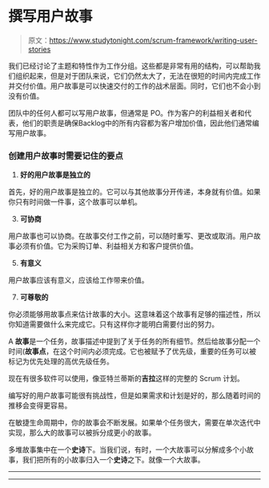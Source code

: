 # 撰写用户故事

> 原文：<https://www.studytonight.com/scrum-framework/writing-user-stories>

我们已经讨论了主题和特性作为工作分组。这些都是非常有用的结构，可以帮助我们组织起来，但是对于团队来说，它们仍然太大了，无法在很短的时间内完成工作并交付价值。用户故事是可以快速交付的工作的战术层面。同时，它们也不会小到没有价值。

团队中的任何人都可以写用户故事，但通常是 PO。作为客户的利益相关者和代表，他们的职责是确保Backlog中的所有内容都为客户增加价值，因此他们通常编写用户故事。

### 创建用户故事时需要记住的要点

1.  **好的用户故事是独立的**

首先，好的用户故事是独立的。它可以与其他故事分开传递，本身就有价值。如果你只有时间做一件事，这个故事可以单机。

3.  **可协商**

用户故事也可以协商。在故事交付工作之前，可以随时重写、更改或取消。用户故事必须有价值。它为采购订单、利益相关方和客户提供价值。

5.  **有意义**

用户故事应该有意义，应该给工作带来价值。

7.  **可尊敬的**

你必须能够用故事点来估计故事的大小。这意味着这个故事有足够的描述性，所以你知道需要做什么来完成它。只有这样你才能明白需要付出的努力。

A **故事**是一个任务，故事描述中提到了关于任务的所有细节。然后给故事分配一个时间(**故事点**，在这个时间内必须完成。它也被赋予了优先级，重要的任务可以被标记为优先处理的高优先级任务。

现在有很多软件可以使用，像亚特兰蒂斯的**吉拉**这样的完整的 Scrum 计划。

编写好的用户故事可能很有挑战性，但是如果需求和计划是好的，那么随着时间的推移会变得更容易。

在敏捷生命周期中，你的故事会不断发展。如果单个任务很大，需要在单次迭代中实现，那么大的故事可以被拆分成更小的故事。

多堆故事集中在一个**史诗**下。当我们说，有时，一个大故事可以分解成多个小故事，我们把所有的小故事归入一个**史诗**之下。就像一个大故事。

* * *

* * *